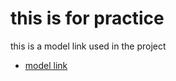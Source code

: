 # this is for practice 

this is a model link used in the project


- [model link](https://app.eraser.io/workspace/YtPqZ1VogxGy1jzIDkzj?origin=share)